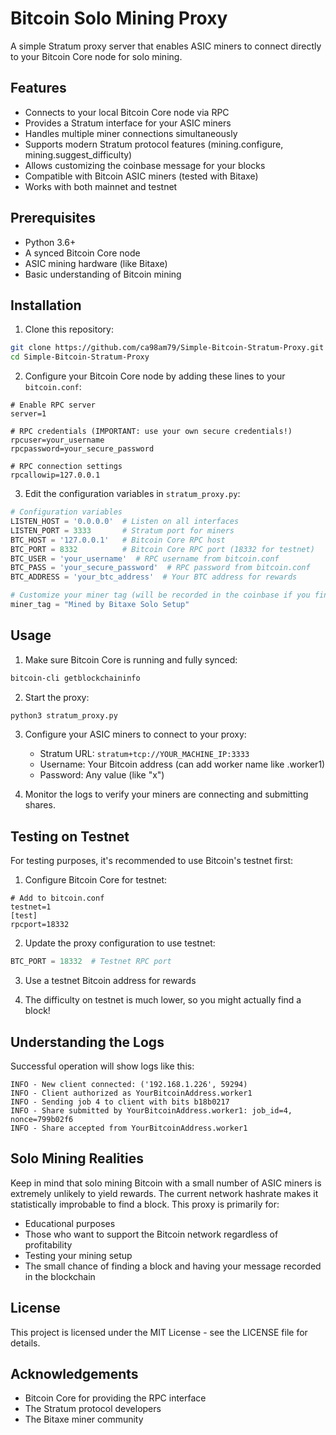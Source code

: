 # Bitcoin Solo Mining Proxy

A simple Stratum proxy server that enables ASIC miners to connect directly to your Bitcoin Core node for solo mining.

## Features

- Connects to your local Bitcoin Core node via RPC
- Provides a Stratum interface for your ASIC miners
- Handles multiple miner connections simultaneously
- Supports modern Stratum protocol features (mining.configure, mining.suggest_difficulty)
- Allows customizing the coinbase message for your blocks
- Compatible with Bitcoin ASIC miners (tested with Bitaxe)
- Works with both mainnet and testnet

## Prerequisites

- Python 3.6+
- A synced Bitcoin Core node
- ASIC mining hardware (like Bitaxe)
- Basic understanding of Bitcoin mining

## Installation

1. Clone this repository:
```bash
git clone https://github.com/ca98am79/Simple-Bitcoin-Stratum-Proxy.git
cd Simple-Bitcoin-Stratum-Proxy
```

2. Configure your Bitcoin Core node by adding these lines to your `bitcoin.conf`:
```
# Enable RPC server
server=1

# RPC credentials (IMPORTANT: use your own secure credentials!)
rpcuser=your_username
rpcpassword=your_secure_password

# RPC connection settings
rpcallowip=127.0.0.1
```

3. Edit the configuration variables in `stratum_proxy.py`:
```python
# Configuration variables
LISTEN_HOST = '0.0.0.0'  # Listen on all interfaces
LISTEN_PORT = 3333       # Stratum port for miners
BTC_HOST = '127.0.0.1'   # Bitcoin Core RPC host
BTC_PORT = 8332          # Bitcoin Core RPC port (18332 for testnet)
BTC_USER = 'your_username'  # RPC username from bitcoin.conf
BTC_PASS = 'your_secure_password'  # RPC password from bitcoin.conf
BTC_ADDRESS = 'your_btc_address'  # Your BTC address for rewards

# Customize your miner tag (will be recorded in the coinbase if you find a block)
miner_tag = "Mined by Bitaxe Solo Setup"
```

## Usage

1. Make sure Bitcoin Core is running and fully synced:
```bash
bitcoin-cli getblockchaininfo
```

2. Start the proxy:
```bash
python3 stratum_proxy.py
```

3. Configure your ASIC miners to connect to your proxy:
   - Stratum URL: `stratum+tcp://YOUR_MACHINE_IP:3333`
   - Username: Your Bitcoin address (can add worker name like .worker1)
   - Password: Any value (like "x")

4. Monitor the logs to verify your miners are connecting and submitting shares.

## Testing on Testnet

For testing purposes, it's recommended to use Bitcoin's testnet first:

1. Configure Bitcoin Core for testnet:
```
# Add to bitcoin.conf
testnet=1
[test]
rpcport=18332
```

2. Update the proxy configuration to use testnet:
```python
BTC_PORT = 18332  # Testnet RPC port
```

3. Use a testnet Bitcoin address for rewards

4. The difficulty on testnet is much lower, so you might actually find a block!

## Understanding the Logs

Successful operation will show logs like this:
```
INFO - New client connected: ('192.168.1.226', 59294)
INFO - Client authorized as YourBitcoinAddress.worker1
INFO - Sending job 4 to client with bits b18b0217
INFO - Share submitted by YourBitcoinAddress.worker1: job_id=4, nonce=799b02f6
INFO - Share accepted from YourBitcoinAddress.worker1
```

## Solo Mining Realities

Keep in mind that solo mining Bitcoin with a small number of ASIC miners is extremely unlikely to yield rewards. The current network hashrate makes it statistically improbable to find a block. This proxy is primarily for:

- Educational purposes
- Those who want to support the Bitcoin network regardless of profitability
- Testing your mining setup
- The small chance of finding a block and having your message recorded in the blockchain

## License

This project is licensed under the MIT License - see the LICENSE file for details.

## Acknowledgements

- Bitcoin Core for providing the RPC interface
- The Stratum protocol developers
- The Bitaxe miner community

